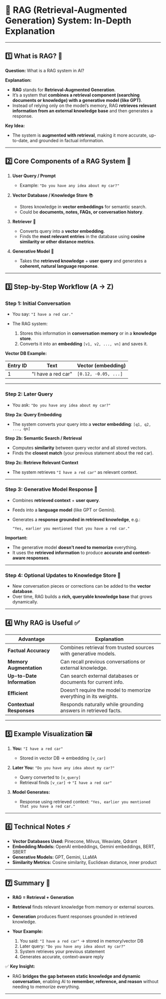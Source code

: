 
# 🔴 **RAG (Retrieval-Augmented Generation) System: In-Depth Explanation**

---

## **1️⃣ What is RAG?** 🤖

**Question:** What is a RAG system in AI?

**Explanation:**

* **RAG** stands for **Retrieval-Augmented Generation**.
* It’s a system that **combines a retrieval component (searching documents or knowledge) with a generative model (like GPT)**.
* Instead of relying only on the model’s memory, RAG **retrieves relevant information from an external knowledge base** and then generates a response.

**Key Idea:**

* The system is **augmented with retrieval**, making it more accurate, up-to-date, and grounded in factual information.

---

## **2️⃣ Core Components of a RAG System** 🧩

1. **User Query / Prompt**

   * Example: `"Do you have any idea about my car?"`

2. **Vector Database / Knowledge Store** 📚

   * Stores knowledge in **vector embeddings** for semantic search.
   * Could be **documents, notes, FAQs, or conversation history**.

3. **Retriever** 🔎

   * Converts query into a **vector embedding**.
   * Finds the **most relevant entries** in the database using **cosine similarity or other distance metrics**.

4. **Generative Model** 🧠

   * Takes the **retrieved knowledge** + **user query** and generates a **coherent, natural language response**.

---

## **3️⃣ Step-by-Step Workflow (A → Z)**

### **Step 1: Initial Conversation**

* You say: `"I have a red car."`
* The RAG system:

  1. Stores this information in **conversation memory** or in a **knowledge store**.
  2. Converts it into an **embedding** `[v1, v2, ..., vn]` and saves it.

**Vector DB Example:**

| Entry ID | Text               | Vector (embedding)   |
| -------- | ------------------ | -------------------- |
| 1        | "I have a red car" | `[0.12, -0.05, ...]` |

---

### **Step 2: Later Query**

* You ask: `"Do you have any idea about my car?"`

**Step 2a: Query Embedding**

* The system converts your query into a **vector embedding**: `[q1, q2, ..., qn]`

**Step 2b: Semantic Search / Retrieval**

* Computes **similarity** between query vector and all stored vectors.
* Finds the **closest match** (your previous statement about the red car).

**Step 2c: Retrieve Relevant Context**

* The system retrieves `"I have a red car"` as relevant context.

---

### **Step 3: Generative Model Response** 🧠

* Combines **retrieved context** + **user query**.
* Feeds into a **language model** (like GPT or Gemini).
* Generates a **response grounded in retrieved knowledge**, e.g.:

  ```
  "Yes, earlier you mentioned that you have a red car."
  ```

**Important:**

* The generative model **doesn’t need to memorize** everything.
* It uses the **retrieved information** to produce **accurate and context-aware responses**.

---

### **Step 4: Optional Updates to Knowledge Store** 🔄

* New conversation pieces or corrections can be added to the **vector database**.
* Over time, RAG builds a **rich, queryable knowledge base** that grows dynamically.

---

## **4️⃣ Why RAG is Useful** ✅

| Advantage                  | Explanation                                                      |
| -------------------------- | ---------------------------------------------------------------- |
| **Factual Accuracy**       | Combines retrieval from trusted sources with generative models.  |
| **Memory Augmentation**    | Can recall previous conversations or external knowledge.         |
| **Up-to-Date Information** | Can search external databases or documents for current info.     |
| **Efficient**              | Doesn’t require the model to memorize everything in its weights. |
| **Contextual Responses**   | Responds naturally while grounding answers in retrieved facts.   |

---

## **5️⃣ Example Visualization** 🖼️

1. **You:** `"I have a red car"`

   * Stored in vector DB → embedding `[v_car]`

2. **Later You:** `"Do you have any idea about my car?"`

   * Query converted to `[v_query]`
   * Retrieval finds `[v_car]` → `"I have a red car"`

3. **Model Generates:**

   * Response using retrieved context: `"Yes, earlier you mentioned that you have a red car."`

---

## **6️⃣ Technical Notes** ⚡

* **Vector Databases Used:** Pinecone, Milvus, Weaviate, Qdrant
* **Embedding Models:** OpenAI embeddings, Gemini embeddings, BERT, SBERT
* **Generative Models:** GPT, Gemini, LLaMA
* **Similarity Metrics:** Cosine similarity, Euclidean distance, inner product

---

## **7️⃣ Summary** 📝

* **RAG = Retrieval + Generation**
* **Retrieval** finds relevant knowledge from memory or external sources.
* **Generation** produces fluent responses grounded in retrieved knowledge.
* **Your Example:**

  1. You said: `"I have a red car"` → stored in memory/vector DB
  2. Later query: `"Do you have any idea about my car?"`
  3. System retrieves your previous statement
  4. Generates accurate, context-aware reply

✅ **Key Insight:**

* RAG **bridges the gap between static knowledge and dynamic conversation**, enabling AI to **remember, reference, and reason** without needing to memorize everything.

---